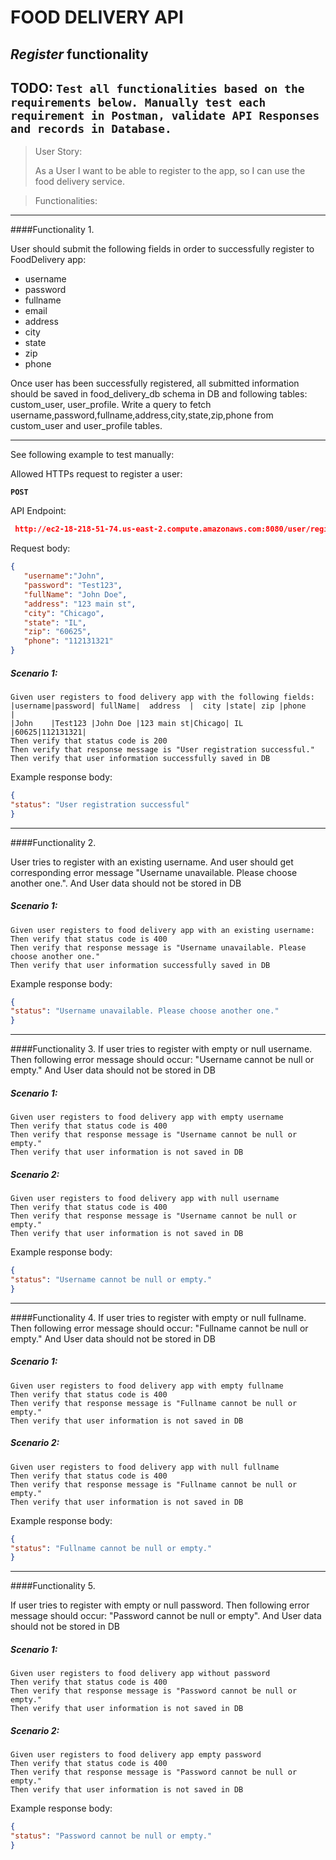 # FOOD DELIVERY API 
## _Register_ functionality 

**TODO:**
`Test all functionalities based on the requirements below.
 Manually test each requirement in Postman, validate API Responses and records in Database.
`
---

> User Story:
> 
> As a User I want to be able to register to the app, so I can use the food delivery service.

>Functionalities:
>
-------
####Functionality 1. 

User should submit the following fields in order to successfully register to FoodDelivery app:
 - username
 - password
 - fullname
 - email
 - address
 - city
 - state
 - zip
 - phone
 
 Once user has been successfully registered, all submitted information should be saved in food_delivery_db schema in DB and 
 following tables: custom_user, user_profile. Write a query to fetch username,password,fullname,address,city,state,zip,phone from custom_user and user_profile tables.
 
 -----------
 
 See following example to test manually:
 
 Allowed HTTPs request to register a user:
  
  **`POST`**
 
 API Endpoint: 
 ```json
  http://ec2-18-218-51-74.us-east-2.compute.amazonaws.com:8080/user/register
 ```
 Request body:
 ```json
{
	"username":"John",
	"password": "Test123",
	"fullName": "John Doe",
	"address": "123 main st",
	"city": "Chicago",
	"state": "IL",
	"zip": "60625",
	"phone": "112131321"
}
```
##### Scenario 1:
```gherkin
Given user registers to food delivery app with the following fields:
|username|password| fullName|  address  |  city |state| zip |phone    |
|John    |Test123 |John Doe |123 main st|Chicago| IL  |60625|112131321|
Then verify that status code is 200
Then verify that response message is "User registration successful."
Then verify that user information successfully saved in DB
```
Example response body: 
```json
{
"status": "User registration successful"
}
```
-------
####Functionality 2. 

User tries to register with an existing username.
And user should get corresponding error message "Username unavailable. Please choose another one.".
And User data should not be stored in DB

##### Scenario 1:
```gherkin
Given user registers to food delivery app with an existing username:
Then verify that status code is 400
Then verify that response message is "Username unavailable. Please choose another one."
Then verify that user information successfully saved in DB
```
Example response body: 
```json
{
"status": "Username unavailable. Please choose another one."
}
```
------
####Functionality 3. 
If user tries to register with empty or null username.
Then following error message should occur: "Username cannot be null or empty."
And User data should not be stored in DB

##### Scenario 1:
```gherkin
Given user registers to food delivery app with empty username
Then verify that status code is 400
Then verify that response message is "Username cannot be null or empty."
Then verify that user information is not saved in DB
```

##### Scenario 2:
```gherkin
Given user registers to food delivery app with null username
Then verify that status code is 400
Then verify that response message is "Username cannot be null or empty."
Then verify that user information is not saved in DB
```

Example response body: 
```json
{
"status": "Username cannot be null or empty."
}
```
------
####Functionality 4. 
If user tries to register with empty or null fullname.
Then following error message should occur: "Fullname cannot be null or empty."
And User data should not be stored in DB

##### Scenario 1:
```gherkin
Given user registers to food delivery app with empty fullname
Then verify that status code is 400
Then verify that response message is "Fullname cannot be null or empty."
Then verify that user information is not saved in DB
```

##### Scenario 2:
```gherkin
Given user registers to food delivery app with null fullname
Then verify that status code is 400
Then verify that response message is "Fullname cannot be null or empty."
Then verify that user information is not saved in DB
```

Example response body: 
```json
{
"status": "Fullname cannot be null or empty."
}
```
-------

####Functionality 5. 

If user tries to register with empty or null password.
Then following error message should occur: "Password cannot be null or empty".
And User data should not be stored in DB

##### Scenario 1:
```gherkin
Given user registers to food delivery app without password
Then verify that status code is 400
Then verify that response message is "Password cannot be null or empty."
Then verify that user information is not saved in DB

```
##### Scenario 2:
```gherkin
Given user registers to food delivery app empty password
Then verify that status code is 400
Then verify that response message is "Password cannot be null or empty."
Then verify that user information is not saved in DB

```
Example response body: 
```json
{
"status": "Password cannot be null or empty."
}
```
